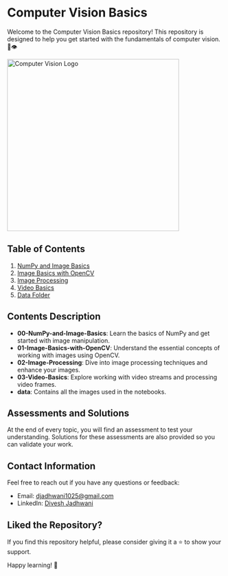 # Computer Vision Basics

Welcome to the Computer Vision Basics repository! This repository is designed to help you get started with the fundamentals of computer vision. 📸👁️

<img src="https://github.com/d-hackmt/Crazy-Computer-Vision/assets/113240252/da95b384-ddf5-42cf-a6bc-3222918e57e8" width="400" alt="Computer Vision Logo">

## Table of Contents

1. [NumPy and Image Basics](00-NumPy-and-Image-Basics/)
2. [Image Basics with OpenCV](01-Image-Basics-with-OpenCV/)
3. [Image Processing](02-Image-Processing/)
4. [Video Basics](03-Video-Basics/)
5. [Data Folder](data/)

## Contents Description

- **00-NumPy-and-Image-Basics**: Learn the basics of NumPy and get started with image manipulation.
- **01-Image-Basics-with-OpenCV**: Understand the essential concepts of working with images using OpenCV.
- **02-Image-Processing**: Dive into image processing techniques and enhance your images.
- **03-Video-Basics**: Explore working with video streams and processing video frames.
- **data**: Contains all the images used in the notebooks.

## Assessments and Solutions

At the end of every topic, you will find an assessment to test your understanding. Solutions for these assessments are also provided so you can validate your work.

## Contact Information

Feel free to reach out if you have any questions or feedback:

- Email: [djadhwani1025@gmail.com](mailto:djadhwani1025@gmail.com)
- LinkedIn: [Divesh Jadhwani](https://www.linkedin.com/in/divesh-jadhwani-928535200/)

## Liked the Repository?

If you find this repository helpful, please consider giving it a ⭐️ to show your support.

Happy learning! 🚀
